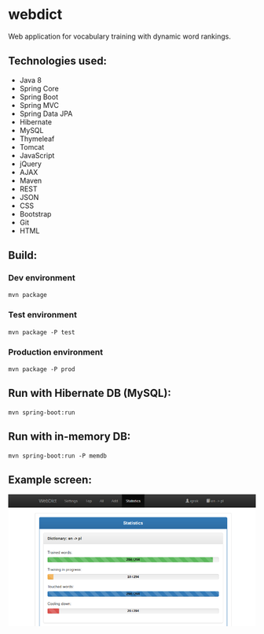 # webdict

Web application for vocabulary training with dynamic word rankings.

## Technologies used:
* Java 8
* Spring Core
* Spring Boot
* Spring MVC
* Spring Data JPA
* Hibernate
* MySQL
* Thymeleaf
* Tomcat
* JavaScript
* jQuery
* AJAX
* Maven
* REST
* JSON
* CSS
* Bootstrap
* Git
* HTML

## Build:
### Dev environment
```
mvn package
```
### Test environment
```
mvn package -P test
```
### Production environment
```
mvn package -P prod
```

## Run with Hibernate DB (MySQL):
```
mvn spring-boot:run
```

## Run with in-memory DB:
```
mvn spring-boot:run -P memdb
```

## Example screen:
![alt tag](https://github.com/igrek51/webdict/blob/master/wiki/img/webdict-screen-1.png)

